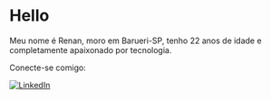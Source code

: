 # Hello

Meu nome é Renan, moro em Barueri-SP, tenho 22 anos de idade e completamente apaixonado por tecnologia.

Conecte-se comigo:

[![LinkedIn](https://img.shields.io/badge/linkedin-0E6305?style=for-the-badge&logo=Linkedin&logoColor=0E76A8)](https://www.linkedin.com/in/renancorreadias/)


